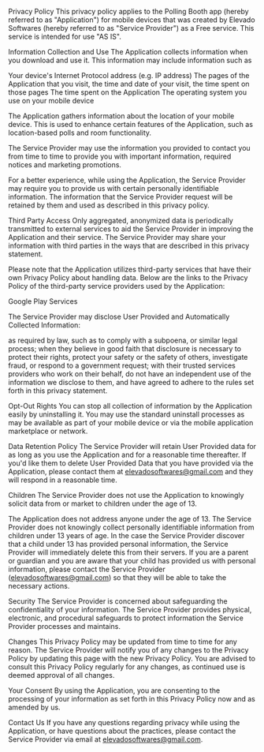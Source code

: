 Privacy Policy This privacy policy applies to the Polling Booth app (hereby referred to as "Application") for mobile devices that was created by Elevado Softwares (hereby referred to as "Service Provider") as a Free service. This service is intended for use "AS IS".

Information Collection and Use The Application collects information when you download and use it. This information may include information such as

Your device's Internet Protocol address (e.g. IP address) The pages of the Application that you visit, the time and date of your visit, the time spent on those pages The time spent on the Application The operating system you use on your mobile device

The Application gathers information about the location of your mobile device. This is used to enhance certain features of the Application, such as location-based polls and room functionality.

The Service Provider may use the information you provided to contact you from time to time to provide you with important information, required notices and marketing promotions.

For a better experience, while using the Application, the Service Provider may require you to provide us with certain personally identifiable information. The information that the Service Provider request will be retained by them and used as described in this privacy policy.

Third Party Access Only aggregated, anonymized data is periodically transmitted to external services to aid the Service Provider in improving the Application and their service. The Service Provider may share your information with third parties in the ways that are described in this privacy statement.

Please note that the Application utilizes third-party services that have their own Privacy Policy about handling data. Below are the links to the Privacy Policy of the third-party service providers used by the Application:

Google Play Services

The Service Provider may disclose User Provided and Automatically Collected Information:

as required by law, such as to comply with a subpoena, or similar legal process; when they believe in good faith that disclosure is necessary to protect their rights, protect your safety or the safety of others, investigate fraud, or respond to a government request; with their trusted services providers who work on their behalf, do not have an independent use of the information we disclose to them, and have agreed to adhere to the rules set forth in this privacy statement.

Opt-Out Rights You can stop all collection of information by the Application easily by uninstalling it. You may use the standard uninstall processes as may be available as part of your mobile device or via the mobile application marketplace or network.

Data Retention Policy The Service Provider will retain User Provided data for as long as you use the Application and for a reasonable time thereafter. If you'd like them to delete User Provided Data that you have provided via the Application, please contact them at elevadosoftwares@gmail.com and they will respond in a reasonable time.

Children The Service Provider does not use the Application to knowingly solicit data from or market to children under the age of 13.

The Application does not address anyone under the age of 13. The Service Provider does not knowingly collect personally identifiable information from children under 13 years of age. In the case the Service Provider discover that a child under 13 has provided personal information, the Service Provider will immediately delete this from their servers. If you are a parent or guardian and you are aware that your child has provided us with personal information, please contact the Service Provider (elevadosoftwares@gmail.com) so that they will be able to take the necessary actions.

Security The Service Provider is concerned about safeguarding the confidentiality of your information. The Service Provider provides physical, electronic, and procedural safeguards to protect information the Service Provider processes and maintains.

Changes This Privacy Policy may be updated from time to time for any reason. The Service Provider will notify you of any changes to the Privacy Policy by updating this page with the new Privacy Policy. You are advised to consult this Privacy Policy regularly for any changes, as continued use is deemed approval of all changes.

Your Consent By using the Application, you are consenting to the processing of your information as set forth in this Privacy Policy now and as amended by us.

Contact Us If you have any questions regarding privacy while using the Application, or have questions about the practices, please contact the Service Provider via email at elevadosoftwares@gmail.com.
